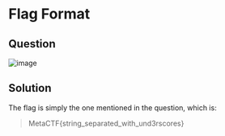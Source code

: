 # Flag Format

## Question
![image](https://user-images.githubusercontent.com/65474495/146637327-f45f4120-72c4-4834-8e02-e7d9c93d8161.png)

## Solution
The flag is simply the one mentioned in the question, which is:
> MetaCTF{string_separated_with_und3rscores}
